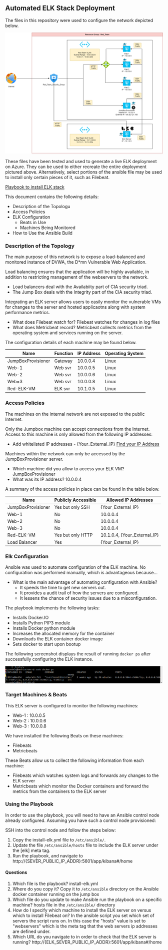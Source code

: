 ## Automated ELK Stack Deployment

The files in this repository were used to configure the network depicted below.

 ![image](./Images/Network_Diagram.png)

These files have been tested and used to generate a live ELK deployment on Azure. They can be used to either recreate the entire deployment pictured above. Alternatively, select portions of the ansible file may be used to install only certain pieces of it, such as Filebeat.

 [Playbook to install ELK stack](./install-elk.yml)

This document contains the following details:
- Description of the Topologu
- Access Policies
- ELK Configuration
  - Beats in Use
  - Machines Being Monitored
- How to Use the Ansible Build


### Description of the Topology

The main purpose of this network is to expose a load-balanced and monitored instance of DVWA, the D*mn Vulnerable Web Application.

Load balancing ensures that the application will be highly available, in addition to restricting management of the webservers to the network.
 - Load balancers deal with the Availabiity part of CIA security triad.
 - The Jump Box deals with the Integrity part of the CIA security triad. 
  
  Integrating an ELK server allows users to easily monitor the vulnerable VMs for changes to the server and hosted applicaotns along with system performance metrics.
- What does Filebeat watch for? Filebeat watches for changes in log files 
- What does Metricbeat record? Metricbeat collects metrics from the operating system and services running on the server.

The configuration details of each machine may be found below.

| Name                  | Function | IP Address | Operating System |
|-----------------------|----------|------------|------------------|
| JumpBoxProvisioner    | Gateway  | 10.0.0.4   | Linux            |
| Web-1                 | Web svr  | 10.0.0.5   | Linux            |
| Web-2                 | Web svr  | 10.0.0.6   | Linux            |
| Web=3                 | Web svr  | 10.0.0.8   | Linux            |
| Red-ELK-VM            | ELK svr  | 10.1.0.5   | Linux            |

### Access Policies

The machines on the internal network are not exposed to the public Internet. 

Only the Jumpbox machine can accept connections from the Internet. Access to this machine is only allowed from the following IP addresses:
- Add whitelisted IP addresses - {Your_External_IP} [Find your IP Address](https://www.whatsmyip.org/)

Machines within the network can only be accessed by the JumpBoxProvisioner server.
- Which machine did you allow to access your ELK VM? JumpBoxProvisioner
- What was its IP address? 10.0.0.4

A summary of the access policies in place can be found in the table below.

| Name                  | Publicly Accessible | Allowed IP Addresses          |
|-----------------------|---------------------|-------------------------------|
| JumpBoxProvisioner    | Yes but only SSH    | {Your_External_IP}            | 
| Web-1                 | No                  | 10.0.0.4                      | 
| Web-2                 | No                  | 10.0.0.4                      |  
| Web=3                 | No                  | 10.0.0.4                      | 
| Red-ELK-VM            | Yes but only HTTP   | 10.1.0.4, {Your_External_IP}  |
| Load Balancer         | Yes                 | {Your_External_IP}            | 

### Elk Configuration

Ansible was used to automate configuration of the ELK machine. No configuration was performed manually, which is advantageous because...
- What is the main advantage of automating configuration with Ansible? 
  - It speeds the time to get new servers out. 
  - It provides a audit trail of how the servers are configured. 
  - It lessens the chance of security issues due to a misconfiguration.

The playbook implements the following tasks:
- Installs Docker.IO
- Installs Python PIP3 module
- Installs Docker python module
- Increases the allocated memory for the container
- Downloads the ELK container docker image
- Sets docker to start upon bootup

The following screenshot displays the result of running ``` docker ps ``` after successfully configuring the ELK instance.

![image](./Images/docker-ps-elk.PNG)

### Target Machines & Beats
This ELK server is configured to monitor the following machines:
- Web-1 : 10.0.0.5
- Web-2 : 10.0.0.6
- Web-3 : 10.0.0.8

We have installed the following Beats on these machines:
- Filebeats 
- Metricbeats

These Beats allow us to collect the following information from each machine:
- Filebeats which watches system logs and forwards any changes to the ELK server
- Metricbeats which monitor the Docker containers and forward the metrics from the containers to the ELK server

### Using the Playbook
In order to use the playbook, you will need to have an Ansible control node already configured. Assuming you have such a control node provisioned: 

SSH into the control node and follow the steps below:
1. Copy the install-elk.yml file to ``` /etc/ansible/ ```.
2. Update the file ``` /etc/ansible/hosts ``` file to include the ELK server under the [elk] meta tag. 
3. Run the playbook, and navigate to http://{SEVER_PUBLIC_IP_ADDR}:5601/app/kibana#/home 
  
#### Questions
1. Which file is the playbook? install-elk.yml
2. Where do you copy it? Copy it to ``` /etc/ansible ``` directory on the Ansible docker container running on the jump box
3. Which file do you update to make Ansible run the playbook on a specific machine? hosts file in the ``` /etc/ansible/ ``` directory 
4. How do I specify which machine to install the ELK server on versus which to install Filebeat on? In the ansible script you set which set of servers the script runs on. In this case the "hosts" value is set to "webservers" which is the meta tag that the web servers ip addresses are defined under.
5. Which URL do you navigate to in order to check that the ELK server is running? http://{ELK_SEVER_PUBLIC_IP_ADDR}:5601/app/kibana#/home




